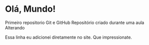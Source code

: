 # Olá, Mundo!
 Primeiro repositorio Git e GitHub
Repositório criado durante uma aula
Alterando

Essa linha eu adicionei diretamente no site. Que impressionate.

